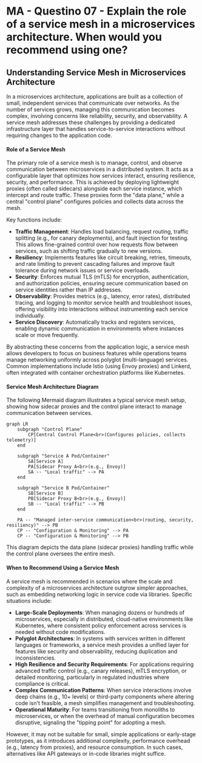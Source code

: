 # MA - Questino 07 - Explain the role of a service mesh in a microservices architecture. When would you recommend using one?

## Understanding Service Mesh in Microservices Architecture

In a microservices architecture, applications are built as a collection of small, independent services that communicate over networks. As the number of services grows, managing this communication becomes complex, involving concerns like reliability, security, and observability. A service mesh addresses these challenges by providing a dedicated infrastructure layer that handles service-to-service interactions without requiring changes to the application code.

#### Role of a Service Mesh
The primary role of a service mesh is to manage, control, and observe communication between microservices in a distributed system. It acts as a configurable layer that optimizes how services interact, ensuring resilience, security, and performance. This is achieved by deploying lightweight proxies (often called sidecars) alongside each service instance, which intercept and route traffic. These proxies form the "data plane," while a central "control plane" configures policies and collects data across the mesh.

Key functions include:
- **Traffic Management**: Handles load balancing, request routing, traffic splitting (e.g., for canary deployments), and fault injection for testing. This allows fine-grained control over how requests flow between services, such as shifting traffic gradually to new versions.
- **Resiliency**: Implements features like circuit breaking, retries, timeouts, and rate limiting to prevent cascading failures and improve fault tolerance during network issues or service overloads.
- **Security**: Enforces mutual TLS (mTLS) for encryption, authentication, and authorization policies, ensuring secure communication based on service identities rather than IP addresses.
- **Observability**: Provides metrics (e.g., latency, error rates), distributed tracing, and logging to monitor service health and troubleshoot issues, offering visibility into interactions without instrumenting each service individually.
- **Service Discovery**: Automatically tracks and registers services, enabling dynamic communication in environments where instances scale or move frequently.

By abstracting these concerns from the application logic, a service mesh allows developers to focus on business features while operations teams manage networking uniformly across polyglot (multi-language) services. Common implementations include Istio (using Envoy proxies) and Linkerd, often integrated with container orchestration platforms like Kubernetes.

#### Service Mesh Architecture Diagram
The following Mermaid diagram illustrates a typical service mesh setup, showing how sidecar proxies and the control plane interact to manage communication between services.

```mermaid
graph LR
    subgraph "Control Plane"
        CP[Central Control Plane<br>(Configures policies, collects telemetry)]
    end

    subgraph "Service A Pod/Container"
        SA[Service A]
        PA[Sidecar Proxy A<br>(e.g., Envoy)]
        SA -- "Local traffic" --> PA
    end

    subgraph "Service B Pod/Container"
        SB[Service B]
        PB[Sidecar Proxy B<br>(e.g., Envoy)]
        SB -- "Local traffic" --> PB
    end

    PA -- "Managed inter-service communication<br>(routing, security, resiliency)" --> PB
    CP -- "Configuration & Monitoring" --> PA
    CP -- "Configuration & Monitoring" --> PB
```

This diagram depicts the data plane (sidecar proxies) handling traffic while the control plane oversees the entire mesh.

#### When to Recommend Using a Service Mesh
A service mesh is recommended in scenarios where the scale and complexity of a microservices architecture outgrow simpler approaches, such as embedding networking logic in service code via libraries. Specific situations include:
- **Large-Scale Deployments**: When managing dozens or hundreds of microservices, especially in distributed, cloud-native environments like Kubernetes, where consistent policy enforcement across services is needed without code modifications.
- **Polyglot Architectures**: In systems with services written in different languages or frameworks, a service mesh provides a unified layer for features like security and observability, reducing duplication and inconsistencies.
- **High Resilience and Security Requirements**: For applications requiring advanced traffic control (e.g., canary releases), mTLS encryption, or detailed monitoring, particularly in regulated industries where compliance is critical.
- **Complex Communication Patterns**: When service interactions involve deep chains (e.g., 10+ levels) or third-party components where altering code isn't feasible, a mesh simplifies management and troubleshooting.
- **Operational Maturity**: For teams transitioning from monoliths to microservices, or when the overhead of manual configuration becomes disruptive, signaling the "tipping point" for adopting a mesh.

However, it may not be suitable for small, simple applications or early-stage prototypes, as it introduces additional complexity, performance overhead (e.g., latency from proxies), and resource consumption. In such cases, alternatives like API gateways or in-code libraries might suffice.